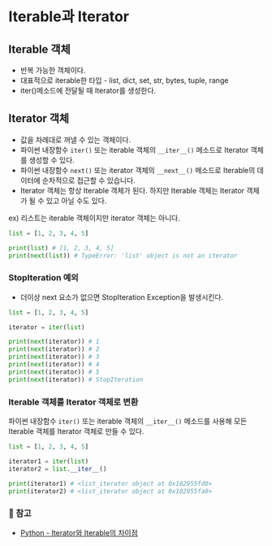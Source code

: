 # Iterable과 Iterator
## Iterable 객체
- 반복 가능한 객체이다.
- 대표적으로 iterable한 타입 - list, dict, set, str, bytes, tuple, range
- iter()메소드에 전달될 때 Iterator를 생성한다.

## Iterator 객체

- 값을 차례대로 꺼낼 수 있는 객체이다.
- 파이썬 내장함수 `iter()` 또는 iterable 객체의 `__iter__()` 메소드로 Iterator 객체를 생성할 수 있다.
- 파이썬 내장함수 `next()` 또는 iterator 객체의 `__next__()` 메소드로 Iterable의 데이터에 순차적으로 접근할 수 있습니다.
- Iterator 객체는 항상 Iterable 객체가 된다. 하지만 Iterable 객체는 Iterator 객체가 될 수 있고 아닐 수도 있다.

ex) 리스트는 iterable 객체이지만 iterator 객체는 아니다.

```python
list = [1, 2, 3, 4, 5]

print(list) # [1, 2, 3, 4, 5]
print(next(list)) # TypeError: 'list' object is not an iterator
```

### StopIteration 예외

- 더이상 next 요소가 없으면 StopIteration Exception을 발생시킨다.

```python
list = [1, 2, 3, 4, 5]

iterator = iter(list)

print(next(iterator)) # 1
print(next(iterator)) # 2
print(next(iterator)) # 3
print(next(iterator)) # 4
print(next(iterator)) # 5
print(next(iterator)) # StopIteration
```

### Iterable 객체를 Iterator 객체로 변환

파이썬 내장함수 `iter()` 또는 iterable 객체의 `__iter__()` 메소드를 사용해 모든 Iterable 객체를 Iterator 객체로 만들 수 있다.

```python
list = [1, 2, 3, 4, 5]

iterator1 = iter(list)
iterator2 = list.__iter__() 

print(iterator1) # <list_iterator object at 0x102955fd0>
print(iterator2) # <list_iterator object at 0x102955fa0>
```

### 📗 참고
- [Python - Iterator와 Iterable의 차이점](https://codechacha.com/ko/python-difference-between-iterator-and-iterable/)